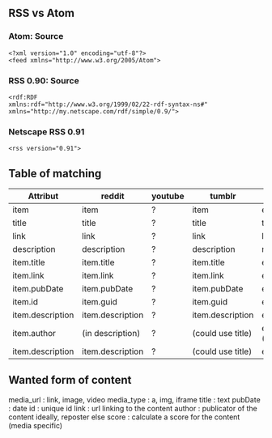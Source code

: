 ## RSS vs Atom

### Atom: Source
```
<?xml version="1.0" encoding="utf-8"?>
<feed xmlns="http://www.w3.org/2005/Atom">
```
### RSS 0.90: Source
```
<rdf:RDF
xmlns:rdf="http://www.w3.org/1999/02/22-rdf-syntax-ns#"
xmlns="http://my.netscape.com/rdf/simple/0.9/">
```
### Netscape RSS 0.91
```
<rss version="0.91">
```

## Table of matching

Attribut          |reddit            |youtube           |tumblr            |github
------------------|------------------|------------------|------------------|-------------------------
item              |item              |?                 |item              |entry
title             |title             |?                 |title             |title
link              |link              |?                 |link              |link:first
description       |description       |?                 |description       |null 
item.title        |item.title        |?                 |item.title        |entry.title
item.link         |item.link         |?                 |item.link         |entry.link.attr(href)
item.pubDate      |item.pubDate      |?                 |item.pubDate      |entry.published
item.id           |item.guid         |?                 |item.guid         |entry.id
item.description  |item.description  |?                 |item.description  |entry.content
item.author       |(in description)  |?                 |(could use title) |entry.author.name (or uri)
item.description  |item.description  |?                 |(could use title) |entry.content



## Wanted form of content

media_url  : link, image, video
media_type : a, img, iframe
title      : text
pubDate    : date
id         : unique id
link       : url linking to the content
author     : publicator of the content ideally, reposter else
score      : calculate a score for the content (media specific)


